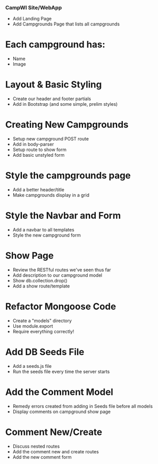 ### CampWI Site/WebApp

- Add Landing Page
- Add Campgrounds Page that lists all campgrounds

# Each campground has:

- Name
- Image

# Layout & Basic Styling

- Create our header and footer partials
- Add in Bootstrap (and some simple, prelim styles)

# Creating New Campgrounds

- Setup new campground POST route
- Add in body-parser
- Setup route to show form
- Add basic unstyled form

# Style the campgrounds page

- Add a better header/title
- Make campgrounds display in a grid

# Style the Navbar and Form

- Add a navbar to all templates
- Style the new campground form

# Show Page

- Review the RESTful routes we've seen thus far
- Add description to our campground model
- Show db.collection.drop()
- Add a show route/template

# Refactor Mongoose Code

- Create a "models" directory
- Use module.export
- Require everything correctly!

# Add DB Seeds File

- Add a seeds.js file
- Run the seeds file every time the server starts

# Add the Comment Model

- Remedy errors created from adding in Seeds file before all models
- Display comments on campground show page

# Comment New/Create

- Discuss nested routes
- Add the comment new and create routes
- Add the new comment form
